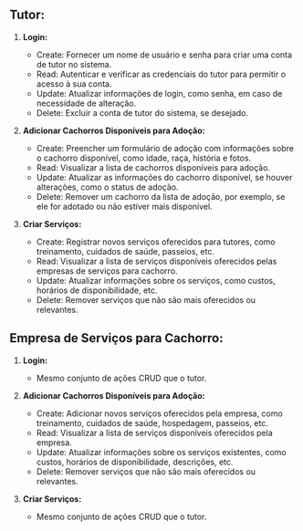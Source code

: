 ## Tutor:

1. **Login:**
   - Create: Fornecer um nome de usuário e senha para criar uma conta de tutor no sistema.
   - Read: Autenticar e verificar as credenciais do tutor para permitir o acesso à sua conta.
   - Update: Atualizar informações de login, como senha, em caso de necessidade de alteração.
   - Delete: Excluir a conta de tutor do sistema, se desejado.

2. **Adicionar Cachorros Disponíveis para Adoção:**
   - Create: Preencher um formulário de adoção com informações sobre o cachorro disponível, como idade, raça, história e fotos.
   - Read: Visualizar a lista de cachorros disponíveis para adoção.
   - Update: Atualizar as informações do cachorro disponível, se houver alterações, como o status de adoção.
   - Delete: Remover um cachorro da lista de adoção, por exemplo, se ele for adotado ou não estiver mais disponível.

3. **Criar Serviços:**
   - Create: Registrar novos serviços oferecidos para tutores, como treinamento, cuidados de saúde, passeios, etc.
   - Read: Visualizar a lista de serviços disponíveis oferecidos pelas empresas de serviços para cachorro.
   - Update: Atualizar informações sobre os serviços, como custos, horários de disponibilidade, etc.
   - Delete: Remover serviços que não são mais oferecidos ou relevantes.

## Empresa de Serviços para Cachorro:

1. **Login:**
   - Mesmo conjunto de ações CRUD que o tutor.

2. **Adicionar Cachorros Disponíveis para Adoção:**
   - Create: Adicionar novos serviços oferecidos pela empresa, como treinamento, cuidados de saúde, hospedagem, passeios, etc.
   - Read: Visualizar a lista de serviços disponíveis oferecidos pela empresa.
   - Update: Atualizar informações sobre os serviços existentes, como custos, horários de disponibilidade, descrições, etc.
   - Delete: Remover serviços que não são mais oferecidos ou relevantes.
3. **Criar Serviços:**
   - Mesmo conjunto de ações CRUD que o tutor.
